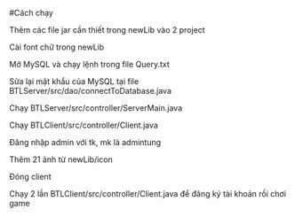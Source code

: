 #Cách chạy

Thêm các file jar cần thiết trong newLib vào 2 project

Cài font chữ trong newLib

Mở MySQL và chạy lệnh trong file Query.txt

Sửa lại mật khẩu của MySQL tại file BTLServer/src/dao/connectToDatabase.java

Chạy BTLServer/src/controller/ServerMain.java

Chạy BTLClient/src/controller/Client.java

Đăng nhập admin với tk, mk là admintung

Thêm 21 ảnh từ newLib/icon

Đóng client

Chạy 2 lần BTLClient/src/controller/Client.java để đăng ký tài khoản rồi chơi game
